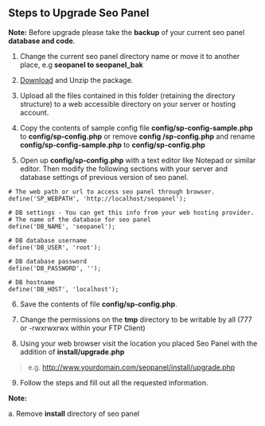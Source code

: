 ## Steps to Upgrade Seo Panel ##


**Note:**  Before upgrade please take the **backup** of your current seo panel **database and code**.

1. Change the current seo panel directory name or move it to another place, e.g **seopanel to seopanel\_bak**

2. [Download](http://www.seopanel.in/download/) and Unzip the package.

3. Upload all the files contained in this folder (retaining the directory structure) to a web accessible directory on your server or hosting account.

4. Copy the contents of sample config file **config/sp-config-sample.php** to **config/sp-config.php** or remove **config /sp-config.php** and rename **config/sp-config-sample.php** to **config/sp-config.php**

5. Open up **config/sp-config.php** with a text editor like Notepad or similar editor.
Then modify the following sections with your server and database settings of previous version of seo panel.

```
# The web path or url to access seo panel through browser.
define('SP_WEBPATH', 'http://localhost/seopanel');

# DB settings - You can get this info from your web hosting provider.
# The name of the database for seo panel
define('DB_NAME', 'seopanel');

# DB database username
define('DB_USER', 'root');

# DB database password
define('DB_PASSWORD', '');

# DB hostname
define('DB_HOST', 'localhost');
```


6. Save the contents of file **config/sp-config.php**.

7. Change the permissions on the **tmp** directory to be writable by all (777 or -rwxrwxrwx within your FTP Client)

8. Using your web browser visit the location you placed Seo Panel with the addition of **install/upgrade.php**
> e.g. http://www.yourdomain.com/seopanel/install/upgrade.php

9. Follow the steps and fill out all the requested information.



**Note:**

a. Remove **install** directory of seo panel